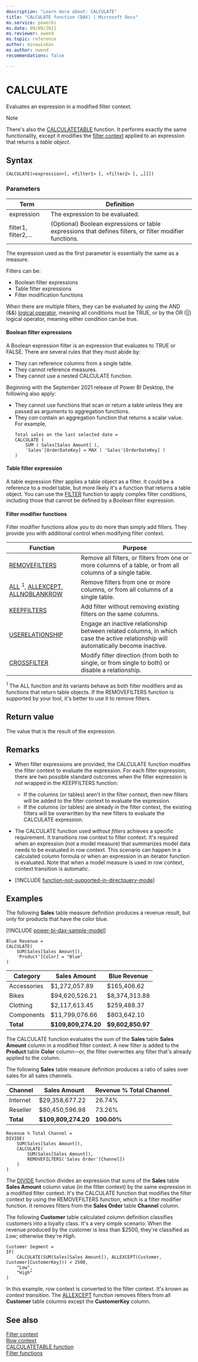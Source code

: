 ```yaml
---
description: "Learn more about: CALCULATE"
title: "CALCULATE function (DAX) | Microsoft Docs"
ms.service: powerbi
ms.date: 09/09/2021
ms.reviewer: owend
ms.topic: reference
author: minewiskan
ms.author: owend 
recommendations: false

---
```

# CALCULATE

Evaluates an expression in a modified filter context.

> [!NOTE]
> There's also the [CALCULATETABLE](calculatetable-function-dax.md) function. It performs exactly the same functionality, except it modifies the [filter context](dax-overview.md#filter-context) applied to an expression that returns a _table object_.
>
>

## Syntax

```dax
CALCULATE(<expression>[, <filter1> [, <filter2> [, …]]])
```

### Parameters

|Term|Definition|
|--------|--------------|
|expression|The expression to be evaluated.|
|filter1, filter2,…|(Optional) Boolean expressions or table expressions that defines filters, or filter modifier functions.|

The expression used as the first parameter is essentially the same as a measure.

Filters can be:

- Boolean filter expressions
- Table filter expressions
- Filter modification functions

When there are multiple filters, they can be evaluated by using the AND (&&) [logical operator](dax-operator-reference.md#logical-operators), meaning all conditions must be TRUE, or by the OR (||) logical operator, meaning either condition can be true.

#### Boolean filter expressions

A Boolean expression filter is an expression that evaluates to TRUE or FALSE. There are several rules that they must abide by:

- They can reference columns from a single table.
- They cannot reference measures.
- They cannot use a nested CALCULATE function.

Beginning with the September 2021 release of Power BI Desktop, the following also apply:

- They cannot use functions that scan or return a table unless they are passed as arguments to aggregation functions.
- They *can* contain an aggregation function that returns a scalar value. For example,
    ```dax
    Total sales on the last selected date =
    CALCULATE (
        SUM ( Sales[Sales Amount] ),
        'Sales'[OrderDateKey] = MAX ( 'Sales'[OrderDateKey] )
    )
    ```

#### Table filter expression

A table expression filter applies a table object as a filter. It could be a reference to a model table, but more likely it's a function that returns a table object. You can use the [FILTER](filter-function-dax.md) function to apply complex filter conditions, including those that cannot be defined by a Boolean filter expression.

#### Filter modifier functions

Filter modifier functions allow you to do more than simply add filters. They provide you with additional control when modifying filter context.

|Function|Purpose|
|--------|--------------|
|[REMOVEFILTERS](removefilters-function-dax.md)|Remove all filters, or filters from one or more columns of a table, or from all columns of a single table.|
|[ALL](all-function-dax.md) <sup>1</sup>, [ALLEXCEPT](allexcept-function-dax.md), [ALLNOBLANKROW](allnoblankrow-function-dax.md)|Remove filters from one or more columns, or from all columns of a single table.|
|[KEEPFILTERS](keepfilters-function-dax.md)|Add filter without removing existing filters on the same columns.|
|[USERELATIONSHIP](userelationship-function-dax.md)|Engage an inactive relationship between related columns, in which case the active relationship will automatically become inactive.|
|[CROSSFILTER](crossfilter-function.md)|Modify filter direction (from both to single, or from single to both) or disable a relationship.|

<sup>1</sup> The ALL function and its variants behave as both filter modifiers and as functions that return table objects. If the REMOVEFILTERS function is supported by your tool, it's better to use it to remove filters.

## Return value

The value that is the result of the expression.

## Remarks

- When filter expressions are provided, the CALCULATE function modifies the filter context to evaluate the expression. For each filter expression, there are two possible standard outcomes when the filter expression is not wrapped in the KEEPFILTERS function:
  - If the columns (or tables) aren't in the filter context, then new filters will be added to the filter context to evaluate the expression.
  - If the columns (or tables) are already in the filter context, the existing filters will be overwritten by the new filters to evaluate the CALCULATE expression.

- The CALCULATE function used _without filters_ achieves a specific requirement. It transitions row context to filter context. It's required when an expression (not a model measure) that summarizes model data needs to be evaluated in row context. This scenario can happen in a calculated column formula or when an expression in an iterator function is evaluated. Note that when a model measure is used in row context, context transition is automatic.

- [!INCLUDE [function-not-supported-in-directquery-mode](includes/function-not-supported-in-directquery-mode.md)]

## Examples

The following **Sales** table measure definition produces a revenue result, but only for products that have the color blue.

[!INCLUDE [power-bi-dax-sample-model](includes/power-bi-dax-sample-model.md)]

```dax
Blue Revenue =
CALCULATE(
    SUM(Sales[Sales Amount]),
    'Product'[Color] = "Blue"
)
```

|Category|Sales Amount|Blue Revenue|
|--------|------------|------------|
|Accessories|$1,272,057.89|$165,406.62|
|Bikes|$94,620,526.21|$8,374,313.88|
|Clothing|$2,117,613.45|$259,488.37|
|Components|$11,799,076.66|$803,642.10|
|**Total**|**$109,809,274.20**|**$9,602,850.97**|

The CALCULATE function evaluates the sum of the **Sales** table **Sales Amount** column in a modified filter context. A new filter is added to the **Product** table **Color** column—or, the filter overwrites any filter that's already applied to the column.

The following **Sales** table measure definition produces a ratio of sales over sales for all sales channels.

|Channel|Sales Amount|Revenue % Total Channel|  
|-------|------------|-----------------------|
|Internet|$29,358,677.22|26.74%|
|Reseller|$80,450,596.98|73.26%|
|**Total**|**$109,809,274.20**|**100.00%**|

```dax
Revenue % Total Channel =
DIVIDE(
    SUM(Sales[Sales Amount]),
    CALCULATE(
        SUM(Sales[Sales Amount]),
        REMOVEFILTERS('Sales Order'[Channel])
    )
)
```

The [DIVIDE](divide-function-dax.md) function divides an expression that sums of the **Sales** table **Sales Amount** column value (in the filter context) by the same expression in a modified filter context. It's the CALCULATE function that modifies the filter context by using the REMOVEFILTERS function, which is a filter modifier function. It removes filters from the **Sales Order** table **Channel** column.

The following **Customer** table calculated column definition classifies customers into a loyalty class.  It's a very simple scenario: When the revenue produced by the customer is less than $2500, they're classified as _Low_; otherwise they're _High_.

```dax
Customer Segment =
IF(
    CALCULATE(SUM(Sales[Sales Amount]), ALLEXCEPT(Customer, Customer[CustomerKey])) < 2500,
    "Low",
    "High"
)
```

In this example, row context is converted to the filter context. It's known as _context transition_. The [ALLEXCEPT](allexcept-function-dax.md) function removes filters from all **Customer** table columns except the **CustomerKey** column.

## See also

[Filter context](dax-overview.md#filter-context)  
[Row context](dax-overview.md#row-context)  
[CALCULATETABLE function](calculatetable-function-dax.md)  
[Filter functions](filter-functions-dax.md)  
